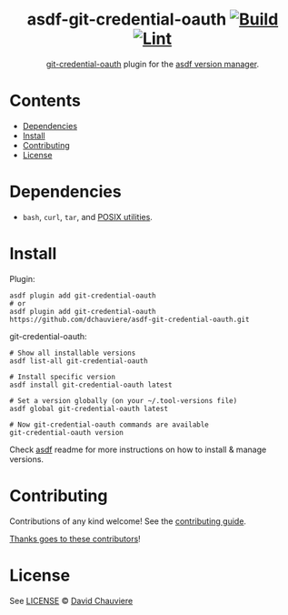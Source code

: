 <div align="center">

# asdf-git-credential-oauth [![Build](https://github.com/dchauviere/asdf-git-credential-oauth/actions/workflows/build.yml/badge.svg)](https://github.com/dchauviere/asdf-git-credential-oauth/actions/workflows/build.yml) [![Lint](https://github.com/dchauviere/asdf-git-credential-oauth/actions/workflows/lint.yml/badge.svg)](https://github.com/dchauviere/asdf-git-credential-oauth/actions/workflows/lint.yml)

[git-credential-oauth](https://github.com/hickford/git-credential-oauth) plugin for the [asdf version manager](https://asdf-vm.com).

</div>

# Contents

- [Dependencies](#dependencies)
- [Install](#install)
- [Contributing](#contributing)
- [License](#license)

# Dependencies

- `bash`, `curl`, `tar`, and [POSIX utilities](https://pubs.opengroup.org/onlinepubs/9699919799/idx/utilities.html).

# Install

Plugin:

```shell
asdf plugin add git-credential-oauth
# or
asdf plugin add git-credential-oauth https://github.com/dchauviere/asdf-git-credential-oauth.git
```

git-credential-oauth:

```shell
# Show all installable versions
asdf list-all git-credential-oauth

# Install specific version
asdf install git-credential-oauth latest

# Set a version globally (on your ~/.tool-versions file)
asdf global git-credential-oauth latest

# Now git-credential-oauth commands are available
git-credential-oauth version
```

Check [asdf](https://github.com/asdf-vm/asdf) readme for more instructions on how to
install & manage versions.

# Contributing

Contributions of any kind welcome! See the [contributing guide](contributing.md).

[Thanks goes to these contributors](https://github.com/dchauviere/asdf-git-credential-oauth/graphs/contributors)!

# License

See [LICENSE](LICENSE) © [David Chauviere](https://github.com/dchauviere/)
